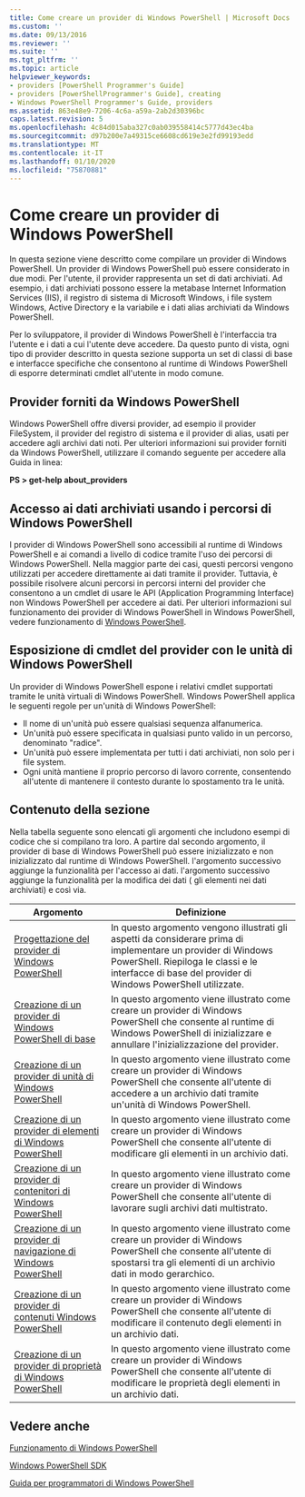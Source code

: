 ```yaml
---
title: Come creare un provider di Windows PowerShell | Microsoft Docs
ms.custom: ''
ms.date: 09/13/2016
ms.reviewer: ''
ms.suite: ''
ms.tgt_pltfrm: ''
ms.topic: article
helpviewer_keywords:
- providers [PowerShell Programmer's Guide]
- providers [PowerShellProgrammer's Guide], creating
- Windows PowerShell Programmer's Guide, providers
ms.assetid: 863e48e9-7206-4c6a-a59a-2ab2d30396bc
caps.latest.revision: 5
ms.openlocfilehash: 4c84d015aba327c0ab039558414c5777d43ec4ba
ms.sourcegitcommit: d97b200e7a49315ce6608cd619e3e2fd99193edd
ms.translationtype: MT
ms.contentlocale: it-IT
ms.lasthandoff: 01/10/2020
ms.locfileid: "75870881"
---
```

# <a name="how-to-create-a-windows-powershell-provider"></a>Come creare un provider di Windows PowerShell

In questa sezione viene descritto come compilare un provider di Windows PowerShell. Un provider di Windows PowerShell può essere considerato in due modi. Per l'utente, il provider rappresenta un set di dati archiviati. Ad esempio, i dati archiviati possono essere la metabase Internet Information Services (IIS), il registro di sistema di Microsoft Windows, i file system Windows, Active Directory e la variabile e i dati alias archiviati da Windows PowerShell.

Per lo sviluppatore, il provider di Windows PowerShell è l'interfaccia tra l'utente e i dati a cui l'utente deve accedere. Da questo punto di vista, ogni tipo di provider descritto in questa sezione supporta un set di classi di base e interfacce specifiche che consentono al runtime di Windows PowerShell di esporre determinati cmdlet all'utente in modo comune.

## <a name="providers-provided-by-windows-powershell"></a>Provider forniti da Windows PowerShell

Windows PowerShell offre diversi provider, ad esempio il provider FileSystem, il provider del registro di sistema e il provider di alias, usati per accedere agli archivi dati noti. Per ulteriori informazioni sui provider forniti da Windows PowerShell, utilizzare il comando seguente per accedere alla Guida in linea:

**PS > get-help about_providers**

## <a name="accessing-the-stored-data-using-windows-powershell-paths"></a>Accesso ai dati archiviati usando i percorsi di Windows PowerShell

I provider di Windows PowerShell sono accessibili al runtime di Windows PowerShell e ai comandi a livello di codice tramite l'uso dei percorsi di Windows PowerShell. Nella maggior parte dei casi, questi percorsi vengono utilizzati per accedere direttamente ai dati tramite il provider. Tuttavia, è possibile risolvere alcuni percorsi in percorsi interni del provider che consentono a un cmdlet di usare le API (Application Programming Interface) non Windows PowerShell per accedere ai dati. Per ulteriori informazioni sul funzionamento dei provider di Windows PowerShell in Windows PowerShell, vedere funzionamento di [Windows PowerShell](/previous-versions/ms714658(v=vs.85)).

## <a name="exposing-provider-cmdlets-using-windows-powershell-drives"></a>Esposizione di cmdlet del provider con le unità di Windows PowerShell

Un provider di Windows PowerShell espone i relativi cmdlet supportati tramite le unità virtuali di Windows PowerShell.
Windows PowerShell applica le seguenti regole per un'unità di Windows PowerShell:

- Il nome di un'unità può essere qualsiasi sequenza alfanumerica.
- Un'unità può essere specificata in qualsiasi punto valido in un percorso, denominato "radice".
- Un'unità può essere implementata per tutti i dati archiviati, non solo per i file system.
- Ogni unità mantiene il proprio percorso di lavoro corrente, consentendo all'utente di mantenere il contesto durante lo spostamento tra le unità.

## <a name="in-this-section"></a>Contenuto della sezione

Nella tabella seguente sono elencati gli argomenti che includono esempi di codice che si compilano tra loro. A partire dal secondo argomento, il provider di base di Windows PowerShell può essere inizializzato e non inizializzato dal runtime di Windows PowerShell. l'argomento successivo aggiunge la funzionalità per l'accesso ai dati. l'argomento successivo aggiunge la funzionalità per la modifica dei dati ( gli elementi nei dati archiviati) e così via.

|                                                    Argomento                                                    |                                                                                         Definizione                                                                                          |
| ----------------------------------------------------------------------------------------------------------- | ------------------------------------------------------------------------------------------------------------------------------------------------------------------------------------------- |
| [Progettazione del provider di Windows PowerShell](./designing-your-windows-powershell-provider.md)               | In questo argomento vengono illustrati gli aspetti da considerare prima di implementare un provider di Windows PowerShell. Riepiloga le classi e le interfacce di base del provider di Windows PowerShell utilizzate. |
| [Creazione di un provider di Windows PowerShell di base](./creating-a-basic-windows-powershell-provider.md)           | In questo argomento viene illustrato come creare un provider di Windows PowerShell che consente al runtime di Windows PowerShell di inizializzare e annullare l'inizializzazione del provider.                                        |
| [Creazione di un provider di unità di Windows PowerShell](./creating-a-windows-powershell-drive-provider.md)           | In questo argomento viene illustrato come creare un provider di Windows PowerShell che consente all'utente di accedere a un archivio dati tramite un'unità di Windows PowerShell.                                                |
| [Creazione di un provider di elementi di Windows PowerShell](./creating-a-windows-powershell-item-provider.md)             | In questo argomento viene illustrato come creare un provider di Windows PowerShell che consente all'utente di modificare gli elementi in un archivio dati.                                                                  |
| [Creazione di un provider di contenitori di Windows PowerShell](./creating-a-windows-powershell-container-provider.md)   | In questo argomento viene illustrato come creare un provider di Windows PowerShell che consente all'utente di lavorare sugli archivi dati multistrato.                                                                        |
| [Creazione di un provider di navigazione di Windows PowerShell](./creating-a-windows-powershell-navigation-provider.md) | In questo argomento viene illustrato come creare un provider di Windows PowerShell che consente all'utente di spostarsi tra gli elementi di un archivio dati in modo gerarchico.                                           |
| [Creazione di un provider di contenuti Windows PowerShell](./creating-a-windows-powershell-content-provider.md)       | In questo argomento viene illustrato come creare un provider di Windows PowerShell che consente all'utente di modificare il contenuto degli elementi in un archivio dati.                                                       |
| [Creazione di un provider di proprietà di Windows PowerShell](./creating-a-windows-powershell-property-provider.md)     | In questo argomento viene illustrato come creare un provider di Windows PowerShell che consente all'utente di modificare le proprietà degli elementi in un archivio dati.                                                    |

## <a name="see-also"></a>Vedere anche

[Funzionamento di Windows PowerShell](/previous-versions/ms714658(v=vs.85))

[Windows PowerShell SDK](../windows-powershell-reference.md)

[Guida per programmatori di Windows PowerShell](./windows-powershell-programmer-s-guide.md)
